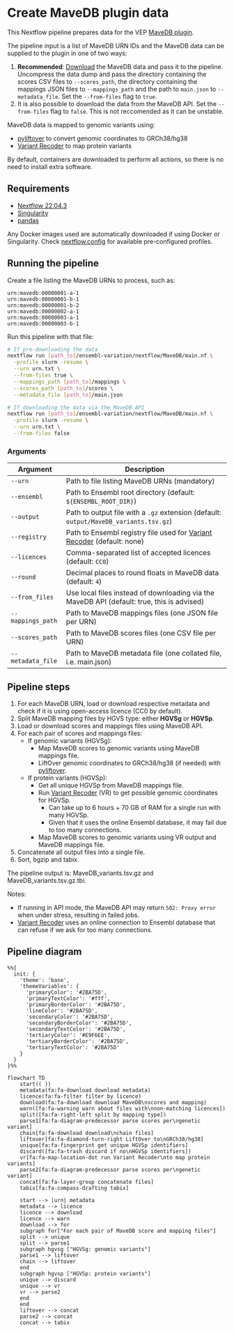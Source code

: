 # Create MaveDB plugin data

This Nextflow pipeline prepares data for the VEP [MaveDB plugin][].

The pipeline input is a list of MaveDB URN IDs and the MaveDB data can be supplied to the plugin in one of two ways:

1. **Recommended**: [Download](https://zenodo.org/records/14172004) the MaveDB data and pass it to the pipeline. Uncompress the data dump and pass the directory containing the scores CSV files to `--scores_path`, the directory containing the mappings JSON files to `--mappings_path` and the path to `main.json` to `--metadata_file`. Set the `--from-files` flag to `true`.
2. It is also possible to download the data from the MaveDB API. Set the `--from-files` flag to `false`. This is not reccomended as it can be unstable.

MaveDB data is mapped to genomic variants using:

- [pyliftover][] to convert genomic coordinates to GRCh38/hg38
- [Variant Recoder][] to map protein variants

By default, containers are downloaded to perform all actions, so there is no
need to install extra software.

[MaveDB plugin]: https://github.com/Ensembl/VEP_plugins/blob/main/MaveDB.pm
[MaveDB API]: https://api.mavedb.org/docs
[pyliftover]: https://pypi.org/project/pyliftover
[Variant Recoder]: https://www.ensembl.org/info/docs/tools/vep/recoder

## Requirements

- [Nextflow 22.04.3](https://nextflow.io/)
- [Singularity](https://docs.sylabs.io/guides/3.5/user-guide/introduction.html)
- [pandas](https://pandas.pydata.org/)

Any Docker images used are automatically downloaded if using Docker or Singularity. Check [nextflow.config](nextflow.config) for available pre-configured profiles.

## Running the pipeline

Create a file listing the MaveDB URNs to process, such as:

```
urn:mavedb:00000001-a-1
urn:mavedb:00000001-b-1
urn:mavedb:00000001-b-2
urn:mavedb:00000002-a-1
urn:mavedb:00000003-a-1
urn:mavedb:00000003-b-1
```

Run this pipeline with that file:

```bash
# If pre-downloading the data
nextflow run [path_to]/ensembl-variation/nextflow/MaveDB/main.nf \
  -profile slurm -resume \
  --urn urn.txt \
  --from-files true \
  --mappings_path [path_to]/mappings \
  --scores_path [path_to]/scores \
  --metadata_file [path_to]/main.json

# If downloading the data via the MaveDB API
nextflow run [path_to]/ensembl-variation/nextflow/MaveDB/main.nf \
  -profile slurm -resume \
  --urn urn.txt \
  --from-files false
```

### Arguments

| Argument          | Description                                                                                |
| ----------------- | ------------------------------------------------------------------------------------------ |
| `--urn`           | Path to file listing MaveDB URNs (mandatory)                                               |
| `--ensembl`       | Path to Ensembl root directory (default: `${ENSEMBL_ROOT_DIR}`)                            |
| `--output`        | Path to output file with a `.gz` extension (default: `output/MaveDB_variants.tsv.gz`)                             |
| `--registry`      | Path to Ensembl registry file used for [Variant Recoder][] (default: none)                 |
| `--licences`      | Comma-separated list of accepted licences (default: `CC0`)                                 |
| `--round`         | Decimal places to round floats in MaveDB data (default: `4`)                               |
| `--from_files`    | Use local files instead of downloading via the MaveDB API (default: true, this is advised) |
| `--mappings_path` | Path to MaveDB mappings files (one JSON file per URN)                                      |
| `--scores_path`   | Path to MaveDB scores files (one CSV file per URN)                                         |
| `--metadata_file` | Path to MaveDB metadata file (one collated file, i.e. main.json)                           |

## Pipeline steps

1. For each MaveDB URN, load or download respective metadata and check if it is using open-access licence (CC0 by default).
2. Split MaveDB mapping files by HGVS type: either **HGVSg** or **HGVSp**.
3. Load or download scores and mappings files using MaveDB API.
4. For each pair of scores and mappings files:
   - If genomic variants (HGVSg):
     - Map MaveDB scores to genomic variants using MaveDB mappings file.
     - LiftOver genomic coordinates to GRCh38/hg38 (if needed) with [pyliftover][].
   - If protein variants (HGVSp):
     - Get all unique HGVSp from MaveDB mappings file.
     - Run [Variant Recoder][] (VR) to get possible genomic coordinates for HGVSp.
       - Can take up to 6 hours + 70 GB of RAM for a single run with many HGVSp.
       - Given that it uses the online Ensembl database, it may fail due to too many connections.
     - Map MaveDB scores to genomic variants using VR output and MaveDB mappings file.
5. Concatenate all output files into a single file.
6. Sort, bgzip and tabix.

The pipeline output is: MaveDB_variants.tsv.gz and MaveDB_variants.tsv.gz.tbi.

Notes:

- If running in API mode, the MaveDB API may return `502: Proxy error` when under stress, resulting in failed jobs.
- [Variant Recoder][] uses an online connection to Ensembl database that can refuse if we ask for too many connections.

## Pipeline diagram

```mermaid
%%{
  init: {
    'theme': 'base',
    'themeVariables': {
      'primaryColor': '#2BA75D',
      'primaryTextColor': '#fff',
      'primaryBorderColor': '#2BA75D',
      'lineColor': '#2BA75D',
      'secondaryColor': '#2BA75D',
      'secondaryBorderColor': '#2BA75D',
      'secondaryTextColor': '#2BA75D',
      'tertiaryColor': '#E9F6EE',
      'tertiaryBorderColor': '#2BA75D',
      'tertiaryTextColor': '#2BA75D'
    }
  }
}%%

flowchart TD
    start(( ))
    metadata(fa:fa-download download metadata)
    licence(fa:fa-filter filter by licence)
    download(fa:fa-download download MaveDB\nscores and mapping)
    warn([fa:fa-warning warn about files with\nnon-matching licences])
    split([fa:fa-right-left split by mapping type])
    parse1[fa:fa-diagram-predecessor parse scores per\ngenetic variant]
    chain[fa:fa-download download\nchain files]
    liftover[fa:fa-diamond-turn-right LiftOver to\nGRCh38/hg38]
    unique[fa:fa-fingerprint get unique HGVSp identifiers]
    discard([fa:fa-trash discard if no\nHGVSp identifiers])
    vr[fa:fa-map-location-dot run Variant Recoder\nto map protein variants]
    parse2[fa:fa-diagram-predecessor parse scores per\ngenetic variant]
    concat[fa:fa-layer-group concatenate files]
    tabix[fa:fa-compass-drafting tabix]

    start --> |urn| metadata
    metadata --> licence
    licence --> download
    licence --> warn
    download --> for
    subgraph for["For each pair of MaveDB score and mapping files"]
    split --> unique
    split --> parse1
    subgraph hgvsg ["HGVSg: genomic variants"]
    parse1 --> liftover
    chain --> liftover
    end
    subgraph hgvsp ["HGVSp: protein variants"]
    unique --> discard
    unique --> vr
    vr --> parse2
    end
    end
    liftover --> concat
    parse2 --> concat
    concat --> tabix
```
